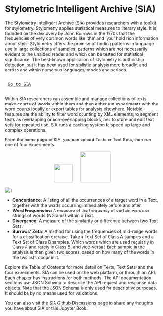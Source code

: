 # Stylometric Intelligent Archive (SIA)

The Stylometry Intelligent Archive (SIA) provides researchers with a toolkit for stylometry. Stylometry applies statistical measures to literary style. It is founded on the discovery by John Burrows in the 1970s that the frequencies of very common words like ‘the’ and ‘you’ hold rich information about style. Stylometry offers the promise of finding patterns in language use in large collections of samples, patterns which are not necessarily evident to the unaided reader and which can be tested for statistical significance. The best-known application of stylometry is authorship detection, but it has been used for stylistic analysis more broadly, and across and within numerous languages, modes and periods.

<kbd> <br> [Go to SIA](https://sia.ardc-hdcl-sia-iaw.cloud.edu.au/)<br> </kbd>

Within SIA researchers can assemble and manage collections of texts, make counts of words within them and then either run experiments with the word counts locally or export tables for analysis elsewhere. Notable features are the ability to filter word counting by XML elements, to segment texts as overlapping or non-overlapping blocks, and to store and edit text sets for repeated use. SIA runs a caching system to speed up large and complex operations. 

From the home page of SIA, you can upload Texts or Text Sets, then run one of four experiments.

<p align-items="center" align="center"><a href="https://systemik-solutions.github.io/sia_site/8.%20Acknowledgements/Acknowledgements.html"><img src="https://github.com/user-attachments/assets/e64cff68-0cfe-4b1d-862c-ff07fdc28a6c" height="60"></a>&nbsp;&nbsp;&nbsp;&nbsp;&nbsp;&nbsp;<a href="https://systemik-solutions.github.io/sia_site/8.%20Acknowledgements/Acknowledgements.html"><img src="https://github.com/user-attachments/assets/3ba02b25-6760-4677-8be5-292b4329f403" height="100"></a></p>

![1](https://github.com/Systemik-Solutions/sia_site/assets/29685780/1df5c2ba-2bcd-4e77-af82-4500e8d9133f)

- **Concordance**: A listing of all the occurrences of a target word in a Text, together with the words occurring immediately before and after.
- **Word Frequencies**: A measure of the frequency of certain words or strings of words (NGrams) within a Text.
- **Divergence**: A measure of the similarity or difference between two Text Sets.
- **Burrows’ Zeta**: A method for using the frequencies of mid-range words for a classification exercise. Take a Text Set of Class A samples and a Text Set of Class B samples. Which words which are used regularly in Class A and rarely in Class B, and vice-versa? Each sample in the analysis is then given two scores, based on how many of the words in the two lists occur in it.

Explore the Table of Contents for more detail on Texts, Text Sets, and the four experiments. SIA can be used on the web platform, or through an API. Each chapter has instructions for both methods. The API documentation sections use JSON Schema to describe the API request and response data objects. Note that the JSON Schema is only used for descriptive purposes. It should be by no means used for validations.

You can also visit [the SIA Github Discussions page](https://github.com/Systemik-Solutions/sia_site/discussions) to share any thoughts you have about SIA or this Jupyter Book.

```{tableofcontents}
```
